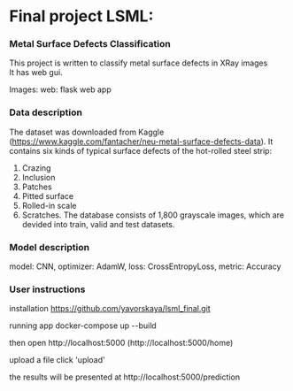 # Final project LSML:

### Metal Surface Defects Classification
This project is written to classify metal surface defects in XRay images  
It has web gui.

Images: 
web: flask web app

### Data description
The dataset was downloaded from Kaggle (https://www.kaggle.com/fantacher/neu-metal-surface-defects-data). It contains six kinds of typical surface defects of the hot-rolled steel strip:
1. Crazing
2. Inclusion
3. Patches
4. Pitted surface
5. Rolled-in scale
6. Scratches. 
The database consists of 1,800 grayscale images, which are devided into train, valid and test datasets.

### Model description

model: CNN,
optimizer: AdamW, 
loss: CrossEntropyLoss, 
metric: Accuracy

### User instructions

installation
https://github.com/yavorskaya/lsml_final.git

running app
docker-compose up --build

then open
http://localhost:5000 (http://localhost:5000/home)

upload a file
click 'upload'

the results will be presented at http://localhost:5000/prediction
